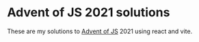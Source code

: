 # Advent of JS 2021 solutions

These are my solutions to [Advent of JS](https://adventofjs.com) 2021 using react and vite.
